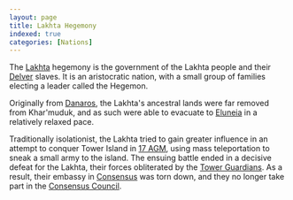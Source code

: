 ```yaml
---
layout: page
title: Lakhta Hegemony
indexed: true
categories: [Nations]
---
```


The [Lakhta](/races/lakhta) hegemony is the government of the Lakhta people and their [Delver](/races/delvers) slaves. It
is an aristocratic nation, with a small group of families electing a leader called the Hegemon.

Originally from [Danaros](/locations/danaros), the Lakhta's ancestral lands were far removed from Khar'muduk, and as such
 were able to evacuate to [Eluneia](/locations/eluneia) in a relatively relaxed pace.
 
Traditionally isolationist, the Lakhta tried to gain greater influence in an attempt to conquer Tower Island in 
[17 AGM](/general/calendar), using mass teleportation to sneak a small army to the island. The ensuing battle ended in a
decisive defeat for the Lakhta, their forces obliterated by the [Tower Guardians](/nations/tower_guardians). As a result,
their embassy in [Consensus](/locations/consensus) was torn down, and they no longer take part in the 
[Consensus Council](/organizations/consensus_council).